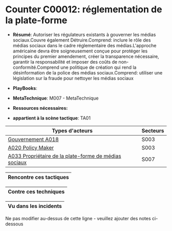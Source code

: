 # Counter C00012: réglementation de la plate-forme

* **Résumé**: Autoriser les régulateurs existants à gouverner les médias sociaux.Couvre également Détruire.Comprend: inclure le rôle des médias sociaux dans le cadre réglementaire des médias.L'approche américaine devra être soigneusement conçue pour protéger les principes du premier amendement, créer la transparence nécessaire, garantir la responsabilité et imposer des coûts de non-conformité.Comprend une politique de création qui rend la désinformation de la police des médias sociaux.Comprend: utiliser une législation sur la fraude pour nettoyer les médias sociaux

* **PlayBooks**:

* **MetaTechnique**: M007 - MetaTechnique

* **Ressources nécessaires:**

* **appartient à la scène tactique**: TA01


|Types d'acteurs |Secteurs |
|----------- |------- |
|[Gouvernement A018](../../generated_pages/actortypes/A018.md) |S003 |
|[A020 Policy Maker](../../generated_pages/actortypes/A020.md) |S003 |
|[A033 Propriétaire de la plate-forme de médias sociaux](../../generated_pages/actortypes/A033.md) |S007 |



|Rencontre ces tactiques |
|---------------------- |

|Contre ces techniques |
|------------------------- |



|Vu dans les incidents |
|----------------- |


Ne pas modifier au-dessus de cette ligne - veuillez ajouter des notes ci-dessous
